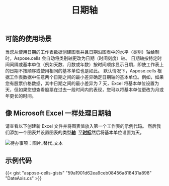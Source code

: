﻿---
title: 日期轴
type: docs
weight: 200
url: /zh/net/date-axis/
---
## **可能的使用场景**
当您从使用日期的工作表数据创建图表并且日期沿图表中的水平（类别）轴绘制时，Aspose.cells 会自动将类别轴更改为日期（时间刻度）轴。
日期轴按特定时间间隔或基本单位（例如天数、月数或年数）按时间顺序显示日期，即使工作表上的日期不按顺序或使用相同的基本单位也是如此。
默认情况下，Aspose.cells 根据工作表数据中任意两个日期之间的最小差异确定日期轴的基本单位。例如，如果您有股票价格数据，其中日期之间的最小差异为 7 天，Excel 将基本单位设置为天，但如果您想查看股票在过去一段时间内的表现，您可以将基本单位更改为月或年更长的时间。
## **像 Microsoft Excel 一样处理日期轴**
请查看以下创建新 Excel 文件并将图表值放入第一个工作表的示例代码。
然后我们添加一个图表并设置图表的类型[**轴**](https://reference.aspose.com/cells/net/aspose.cells.charts/axis) 
至[**时标**](https://reference.aspose.com/cells/net/aspose.cells.charts/axis/categorytype/)然后将基本单位设置为天。

![待办事项：图片_替代_文本](excel.png)
## **示例代码**
{{< gist "aspose-cells-gists" "59a1901d62ea9ceb08456a818431a898" "DateAxis.cs" >}}
